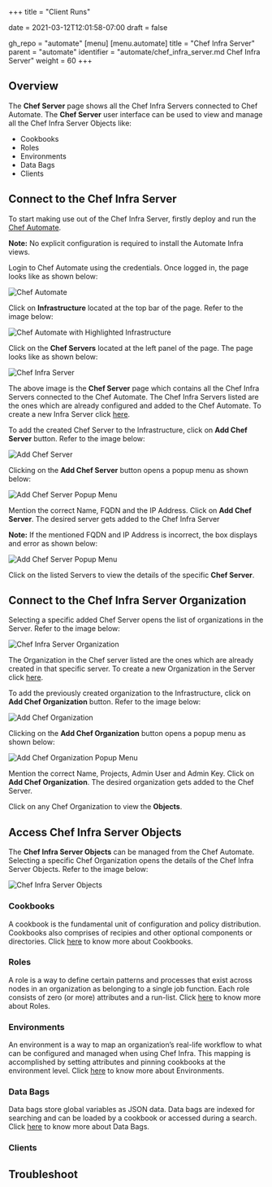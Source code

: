 +++
title = "Client Runs"

date = 2021-03-12T12:01:58-07:00
draft = false

gh_repo = "automate"
[menu]
  [menu.automate]
    title = "Chef Infra Server"
    parent = "automate"
    identifier = "automate/chef_infra_server.md Chef Infra Server"
    weight = 60
+++

## Overview

The __Chef Server__ page shows all the Chef Infra Servers connected to Chef Automate. The __Chef Server__ user interface can be used to view and manage all the Chef Infra Server Objects like:

- Cookbooks
- Roles
- Environments
- Data Bags
- Clients

## Connect to the Chef Infra Server

To start making use out of the Chef Infra Server, firstly deploy and run the [Chef Automate](https://docs.chef.io/automate/install/#installation-guide).

**Note:** No explicit configuration is required to install the Automate Infra views.

Login to Chef Automate using the credentials. Once logged in, the page looks like as shown below:

![Chef Automate](/images/automate/chef-automate-on-chef-infra-page.png)

Click on **Infrastructure** located at the top bar of the page. Refer to the image below:

![Chef Automate with Highlighted Infrastructure](/images/automate/chef-automate-infrastructure.png)

Click on the **Chef Servers** located at the left panel of the page. The page looks like as shown below:

![Chef Infra Server](/images/automate/chef-server-page.png)

The above image is the **Chef Server** page which contains all the Chef Infra Servers connected to the Chef Automate. The Chef Infra Servers listed are the ones which are already configured and added to the Chef Automate. To create a new Infra Server click [here](https://docs.chef.io/automate/infra_server/).

To add the created Chef Server to the Infrastructure, click on **Add Chef Server** button. Refer to the image below:

![Add Chef Server](/images/automate/add-chef-server-button.png)

Clicking on the **Add Chef Server** button opens a popup menu as shown below:

![Add Chef Server Popup Menu](/images/automate/add-chef-server-popup-menu.png)

Mention the correct Name, FQDN and the IP Address. Click on **Add Chef Server**. The desired server gets added to the Chef Infra Server 

**Note:** If the mentioned FQDN and IP Address is incorrect, the box displays and error as shown below:

![Add Chef Server Popup Menu](/images/automate/add-chef-server-popup-menu-with-error.png)

Click on the listed Servers to view the details of the specific **Chef Server**.

## Connect to the Chef Infra Server Organization

Selecting a specific added Chef Server opens the list of organizations in the Server. Refer to the image below:

![Chef Infra Server Organization](/images/automate/chef-server-organization.png)

The Organization in the Chef server listed are the ones which are already created in that specific server. To create a new Organization in the Server click [here](https://docs.chef.io/automate/infra_server/#set-up-the-chef-infra-server).

To add the previously created organization to the Infrastructure, click on **Add Chef Organization** button. Refer to the image below:

![Add Chef Organization](/images/automate/add-chef-organization-button.png)

Clicking on the **Add Chef Organization** button opens a popup menu as shown below:

![Add Chef Organization Popup Menu](/images/automate/add-chef-organization-popup-menu.png)

Mention the correct Name, Projects, Admin User and Admin Key. Click on **Add Chef Organization**. The desired organization gets added to the Chef Server.

Click on any Chef Organization to view the **Objects**.

## Access Chef Infra Server Objects

The **Chef Infra Server Objects** can be managed from the Chef Automate. Selecting a specific Chef Organization opens the details of the Chef Infra Server Objects. Refer to the image below:

![Chef Infra Server Objects](/images/automate/chef-infra-server-objects.png)

### Cookbooks

A cookbook is the fundamental unit of configuration and policy distribution. Cookbooks also comprises of recipies and other optional components or directories. Click [here](https://docs.chef.io/cookbooks/) to know more about Cookbooks.

### Roles

A role is a way to define certain patterns and processes that exist across nodes in an organization as belonging to a single job function. Each role consists of zero (or more) attributes and a run-list. Click [here](https://docs.chef.io/roles/) to know more about Roles.

### Environments

An environment is a way to map an organization’s real-life workflow to what can be configured and managed when using Chef Infra. This mapping is accomplished by setting attributes and pinning cookbooks at the environment level. Click [here](https://docs.chef.io/environments/) to know more about Environments.

### Data Bags

Data bags store global variables as JSON data. Data bags are indexed for searching and can be loaded by a cookbook or accessed during a search. Click [here](https://docs.chef.io/data_bags/) to know more about Data Bags.

### Clients

## Troubleshoot